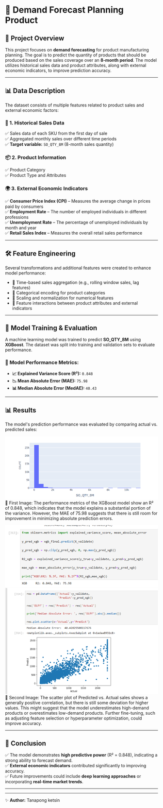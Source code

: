 # 📌 Demand Forecast Planning Product

## 📖 Project Overview
This project focuses on **demand forecasting** for product manufacturing planning. The goal is to predict the quantity of products that should be produced based on the sales coverage over an **8-month period**. The model utilizes historical sales data and product attributes, along with external economic indicators, to improve prediction accuracy.

---

## 📊 Data Description
The dataset consists of multiple features related to product sales and external economic factors:

### 🛒 1. **Historical Sales Data**
✅ Sales data of each SKU from the first day of sale  
✅ Aggregated monthly sales over different time periods  
✅ **Target variable:** `SO_QTY_8M` (8-month sales quantity)  

### 📦 2. **Product Information**
✅ Product Category  
✅ Product Type and Attributes  

### 🌍 3. **External Economic Indicators**
✅ **Consumer Price Index (CPI)** – Measures the average change in prices paid by consumers  
✅ **Employment Rate** – The number of employed individuals in different professions  
✅ **Unemployment Rate** – The percentage of unemployed individuals by month and year  
✅ **Retail Sales Index** – Measures the overall retail sales performance  

---

## 🛠 Feature Engineering
Several transformations and additional features were created to enhance model performance:
- 📌 Time-based sales aggregation (e.g., rolling window sales, lag features)
- 📌 Categorical encoding for product categories
- 📌 Scaling and normalization for numerical features
- 📌 Feature interactions between product attributes and external indicators

---

## 🤖 Model Training & Evaluation
A machine learning model was trained to predict **SO_QTY_8M** using **XGBoost**. The dataset was split into training and validation sets to evaluate performance.

### 📌 **Model Performance Metrics:**
- **📈 Explained Variance Score (R²):** `0.848`
- **📉 Mean Absolute Error (MAE):** `75.98`
- **📊 Median Absolute Error (MedAE):** `40.43`

---

## 📊 Results 
The model's prediction performance was evaluated by comparing actual vs. predicted sales:

  ![ชื่อรูปภาพ](https://github.com/thanaphongK37/Data-Science-and-Data-Analyst-Project/blob/main/Data_Scientist/DemandForecast/Distribution.png)  
📌 First Image: The performance metrics of the XGBoost model show an R² of 0.848, which indicates that the model explains a substantial portion of the variance. However, the MAE of 75.98 suggests that there is still room for improvement in minimizing absolute prediction errors.


 ![ชื่อรูปภาพ](https://github.com/thanaphongK37/Data-Science-and-Data-Analyst-Project/blob/main/Data_Scientist/DemandForecast/Evaluate%20Model.png)  
  ![ชื่อรูปภาพ](https://github.com/thanaphongK37/Data-Science-and-Data-Analyst-Project/blob/main/Data_Scientist/DemandForecast/Evaluate%20Model2.png)  
📌 Second Image: The scatter plot of Predicted vs. Actual sales shows a generally positive correlation, but there is still some deviation for higher values. This might suggest that the model underestimates high-demand products or overestimates low-demand products. Further fine-tuning, such as adjusting feature selection or hyperparameter optimization, could improve accuracy.

---

## 🎯 Conclusion
✅ The model demonstrates **high predictive power** (R² = 0.848), indicating a strong ability to forecast demand.  
✅ **External economic indicators** contributed significantly to improving accuracy.  
✅ Future improvements could include **deep learning approaches** or incorporating **real-time market trends**.  

---



---

✨ **Author:** Tanapong ketsin  
